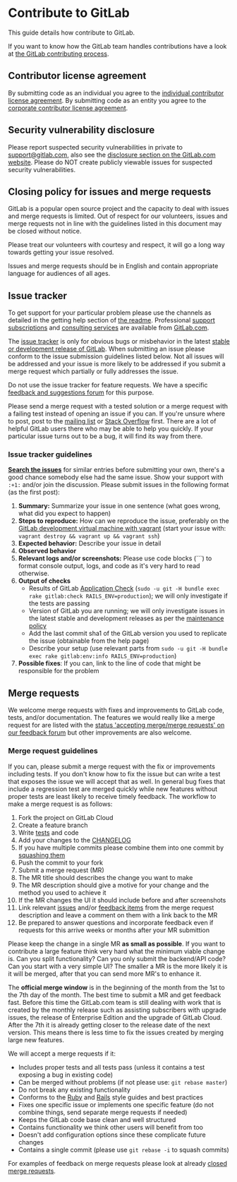 # Contribute to GitLab

This guide details how contribute to GitLab.

If you want to know how the GitLab team handles contributions have a look at [the GitLab contributing process](PROCESS.md).

## Contributor license agreement

By submitting code as an individual you agree to the [individual contributor license agreement](doc/legal/individual_contributor_license_agreement.md). By submitting code as an entity you agree to the [corporate contributor license agreement](doc/legal/corporate_contributor_license_agreement.md).

## Security vulnerability disclosure

Please report suspected security vulnerabilities in private to support@gitlab.com, also see the [disclosure section on the GitLab.com website](http://www.gitlab.com/disclosure/). Please do NOT create publicly viewable issues for suspected security vulnerabilities.

## Closing policy for issues and merge requests

GitLab is a popular open source project and the capacity to deal with issues and merge requests is limited. Out of respect for our volunteers, issues and merge requests not in line with the guidelines listed in this document may be closed without notice.

Please treat our volunteers with courtesy and respect, it will go a long way towards getting your issue resolved.

Issues and merge requests should be in English and contain appropriate language for audiences of all ages.

## Issue tracker

To get support for your particular problem please use the channels as detailed in the getting help section of [the readme](https://gitlab.com/gitlab-org/gitlab-ce/blob/master/README.md). Professional [support subscriptions](http://www.gitlab.com/subscription/) and [consulting services](http://www.gitlab.com/consultancy/) are available from [GitLab.com](http://www.gitlab.com/).

The [issue tracker](https://gitlab.com/gitlab-org/gitlab-ce/issues) is only for obvious bugs or misbehavior in the latest [stable or development release of GitLab](MAINTENANCE.md). When submitting an issue please conform to the issue submission guidelines listed below. Not all issues will be addressed and your issue is more likely to be addressed if you submit a merge request which partially or fully addresses the issue.

Do not use the issue tracker for feature requests. We have a specific [feedback and suggestions forum](http://feedback.gitlab.com) for this purpose.

Please send a merge request with a tested solution or a merge request with a failing test instead of opening an issue if you can. If you're unsure where to post, post to the [mailing list](https://groups.google.com/forum/#!forum/gitlabhq) or [Stack Overflow](http://stackoverflow.com/questions/tagged/gitlab) first. There are a lot of helpful GitLab users there who may be able to help you quickly. If your particular issue turns out to be a bug, it will find its way from there.

### Issue tracker guidelines

**[Search the issues](https://gitlab.com/gitlab-org/gitlab-ce/issues)** for similar entries before submitting your own, there's a good chance somebody else had the same issue. Show your support with `:+1:` and/or join the discussion. Please submit issues in the following format (as the first post):

1. **Summary:** Summarize your issue in one sentence (what goes wrong, what did you expect to happen)
2. **Steps to reproduce:** How can we reproduce the issue, preferably on the [GitLab development virtual machine with vagrant](https://gitlab.com/gitlab-org/cookbook-gitlab/blob/master/doc/development.md) (start your issue with: `vagrant destroy && vagrant up && vagrant ssh`)
3. **Expected behavior:** Describe your issue in detail
4. **Observed behavior**
5. **Relevant logs and/or screenshots:** Please use code blocks (\`\`\`) to format console output, logs, and code as it's very hard to read otherwise.
6. **Output of checks**
    * Results of GitLab [Application Check](doc/install/installation.md#check-application-status) (`sudo -u git -H bundle exec rake gitlab:check RAILS_ENV=production`); we will only investigate if the tests are passing
    * Version of GitLab you are running; we will only investigate issues in the latest stable and development releases as per the [maintenance policy](MAINTENANCE.md)
    * Add the last commit sha1 of the GitLab version you used to replicate the issue (obtainable from the help page)
    * Describe your setup (use relevant parts from `sudo -u git -H bundle exec rake gitlab:env:info RAILS_ENV=production`)
7. **Possible fixes**: If you can, link to the line of code that might be responsible for the problem

## Merge requests

We welcome merge requests with fixes and improvements to GitLab code, tests, and/or documentation. The features we would really like a merge request for are listed with the [status 'accepting merge/merge requests' on our feedback forum](http://feedback.gitlab.com/forums/176466-general/status/796455) but other improvements are also welcome.

### Merge request guidelines

If you can, please submit a merge request with the fix or improvements including tests. If you don't know how to fix the issue but can write a test that exposes the issue we will accept that as well. In general bug fixes that include a regression test are merged quickly while new features without proper tests are least likely to receive timely feedback. The workflow to make a merge request is as follows:

1. Fork the project on GitLab Cloud
1. Create a feature branch
1. Write [tests](README.md#run-the-tests) and code
1. Add your changes to the [CHANGELOG](CHANGELOG)
1. If you have multiple commits please combine them into one commit by [squashing them](http://git-scm.com/book/en/Git-Tools-Rewriting-History#Squashing-Commits)
1. Push the commit to your fork
1. Submit a merge request (MR)
1. The MR title should describes the change you want to make
1. The MR description should give a motive for your change and the method you used to achieve it
1. If the MR changes the UI it should include before and after screenshots
1. Link relevant [issues](https://gitlab.com/gitlab-org/gitlab-ce/issues) and/or [feedback items](http://feedback.gitlab.com/) from the merge request description and leave a comment on them with a link back to the MR
1. Be prepared to answer questions and incorporate feedback even if requests for this arrive weeks or months after your MR submittion

Please keep the change in a single MR **as small as possible**. If you want to contribute a large feature think very hard what the minimum viable change is. Can you split functionality? Can you only submit the backend/API code? Can you start with a very simple UI? The smaller a MR is the more likely it is it will be merged, after that you can send more MR's to enhance it.

The **official merge window** is in the beginning of the month from the 1st to the 7th day of the month.
The best time to submit a MR and get feedback fast.
Before this time the GitLab.com team is still dealing with work that is created by the monthly release such as assisting subscribers with upgrade issues, the release of Enterprise Edition and the upgrade of GitLab Cloud.
After the 7th it is already getting closer to the release date of the next version.
This means there is less time to fix the issues created by merging large new features.

We will accept a merge requests if it:

* Includes proper tests and all tests pass (unless it contains a test exposing a bug in existing code)
* Can be merged without problems (if not please use: `git rebase master`)
* Do not break any existing functionality
* Conforms to the [Ruby](https://github.com/bbatsov/ruby-style-guide) and [Rails](https://github.com/bbatsov/rails-style-guide) style guides and best practices
* Fixes one specific issue or implements one specific feature (do not combine things, send separate merge requests if needed)
* Keeps the GitLab code base clean and well structured
* Contains functionality we think other users will benefit from too
* Doesn't add configuration options since these complicate future changes
* Contains a single commit (please use `git rebase -i` to squash commits)

For examples of feedback on merge requests please look at already [closed merge requests](https://gitlab.com/gitlab-org/gitlab-ce/merge_requests?assignee_id=&label_name=&milestone_id=&scope=&sort=&state=closed).
